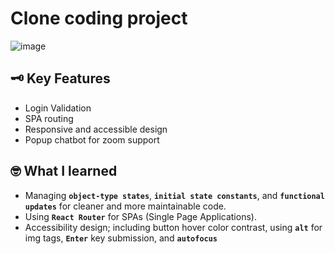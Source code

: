 # Clone coding project

![image](https://github.com/user-attachments/assets/56e5bb34-b42f-4dcf-8046-c456c0b2c8a9)

## 🗝️ Key Features 
- Login Validation
- SPA routing
- Responsive and accessible design
- Popup chatbot for zoom support 

## 🤓 What I learned
- Managing **`object-type states`**, **`initial state constants`**, and **`functional updates`** for cleaner and more maintainable code.
- Using **`React Router`** for SPAs (Single Page Applications).
- Accessibility design; including button hover color contrast, using **`alt`** for img tags, **`Enter`** key submission, and **`autofocus`**
